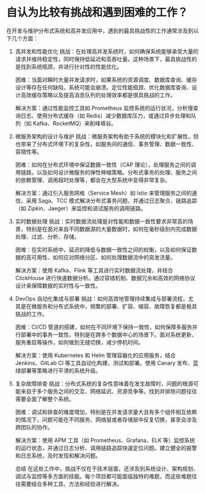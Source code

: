 # 自认为比较有挑战和遇到困难的工作？
在开发与维护分布式系统和高并发应用中，遇到的最具挑战性的工作通常涉及到以下几个方面：

1. 高并发和性能优化
   挑战：在处理高并发系统时，如何确保系统能够承受大量的请求并维持稳定性，同时保持低延迟和高吞吐量。这种场景下，最具挑战性的是找到系统瓶颈，并进行针对性的性能优化。

   困难：当面对瞬时大量并发请求时，如果系统的资源调度、数据库查询、缓存设计等存在任何缺陷，系统可能会崩溃。定位性能瓶颈、优化数据库查询、设计高效缓存策略以及提高消息队列的处理效率都是很具挑战的工作。

   解决方案：通过性能监控工具如 Prometheus 监控系统的运行状况，分析慢查询日志、使用分布式缓存（如 Redis）减少数据库压力，或通过异步处理和队列（如 Kafka、RocketMQ）来削峰填谷。
2. 微服务架构的设计与维护
   挑战：微服务架构有助于系统的模块化和扩展性，但也带来了分布式环境下的复杂性，如服务间的通信、事务管理、数据一致性、容错性等。

   困难：如何在分布式环境中保证数据一致性（CAP 理论），处理服务之间的调用链路，以及如何设计微服务的弹性伸缩策略。分布式事务的处理、服务之间的依赖管理、调用超时处理等，都会在大型系统中变得非常复杂。

   解决方案：通过引入服务网格（Service Mesh）如 Istio 来管理服务之间的通信，采用 Saga、TCC 模式解决分布式事务问题，并通过日志聚合、链路追踪（如 Zipkin、Jaeger）来监控和调试服务的调用链路。
3. 实时数据处理
   挑战：实时数据流处理是对性能和数据一致性要求非常高的场景，特别是在面对来自不同数据源的大量数据时，如何在毫秒级别内完成数据处理、过滤、分析、存储。

   困难：在实时系统中，延迟的降低与数据一致性之间的权衡，以及如何保证数据的高可用性、如何应对网络分区、如何处理数据流中的突发流量。

   解决方案：使用 Kafka、Flink 等工具进行实时数据流处理，并结合 ClickHouse 进行快速数据分析。通过容错机制、数据冗余和高效的网络协议设计来保障数据的实时性与一致性。
4. DevOps 自动化集成与部署
   挑战：如何高效地管理持续集成与部署流程，尤其是在微服务和分布式系统中，频繁的部署、扩容、缩容、故障恢复都是极具挑战的工作。

   困难：CI/CD 管道的搭建，如何在不同环境下保持一致性，如何保障多服务并行部署中的事务一致性，特别是在跨多个数据中心的场景下。面对系统更新、服务重启等操作，如何做到无缝切换，减少停机时间。

   解决方案：使用 Kubernetes 和 Helm 管理容器化的应用服务，结合 Jenkins、GitLab CI 等工具自动化构建、测试和部署。使用 Canary 发布、蓝绿部署等策略进行平滑的系统升级。
5. 复杂故障排查
   挑战：分布式系统的复杂性意味着在发生故障时，问题的根源可能来自于多个服务之间的交互、网络延迟、资源竞争等。找到并排除问题往往需要全面了解整个系统。

   困难：调试和排查的难度增加，特别是在并发请求量大且有多个组件相互依赖的情况下，问题可能在不同服务、网络层或者存储层中反复切换，甚至会涉及跨团队的协作。

   解决方案：使用 APM 工具（如 Prometheus、Grafana、ELK 等）监控系统的运行状态，并通过日志分析、调用链路追踪快速定位问题。建立健全的报警和日志系统，及时发现和解决问题。

   总结
   在这些工作中，挑战不仅在于技术层面，还涉及到系统设计、架构规划、调试与监控等多方面的技能。每个项目都可能面临独特的难题，而这些难题往往需要结合多种工具、方法和经验进行解决。